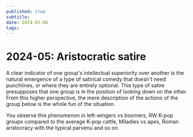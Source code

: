 ```yaml
---
published: true
subtitle: 
date: 2024-05-06
tags: 
---
```


#  2024-05: Aristocratic satire

A clear indicator of one group's intellectual superiority over another is the natural emergence of a type of satirical comedy that doesn't need punchlines, or where they are entirely optional. This type of satire presupposes that one group is in the position of looking down on the other. From this higher perspective, the mere description of the actions of the group below is the whole fun of the situation. 

 You observe this phenomenon in left-wingers vs boomers, RW K-pop groups compared to the average K-pop cattle, Miladies vs apes, Roman aristocracy with the typical parvenu and so on.